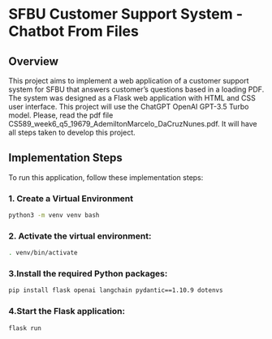 # SFBU Customer Support System - Chatbot From Files
## Overview
This project aims to implement a web application of a customer support system for SFBU that answers customer’s questions based in a loading PDF.
The system was designed as a Flask web application with HTML and CSS user interface. This project will use the ChatGPT OpenAI GPT-3.5 Turbo model.
Please, read the pdf file CS589_week6_q5_19679_AdemiltonMarcelo_DaCruzNunes.pdf. It will have all steps taken to develop this project.

## Implementation Steps

To run this application, follow these implementation steps:

### 1. Create a Virtual Environment

```bash
python3 -m venv venv bash
```

### 2. Activate the virtual environment:
```bash
. venv/bin/activate
```

### 3.Install the required Python packages:
```bash
pip install flask openai langchain pydantic==1.10.9 dotenvs

```

### 4.Start the Flask application:
```bash
flask run
```


